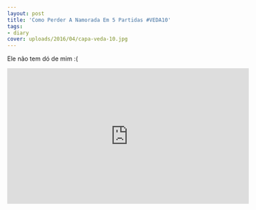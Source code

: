 ```yaml
---
layout: post
title: 'Como Perder A Namorada Em 5 Partidas #VEDA10'
tags:
- diary
cover: uploads/2016/04/capa-veda-10.jpg
---
```


Ele não tem dó de mim :(

<iframe width="560" height="315" src="https://www.youtube.com/embed/7RyBvP0OKeE" frameborder="0" allowfullscreen></iframe>
